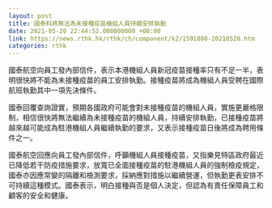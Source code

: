 ```yaml
---
layout: post
title: 國泰料將無法為未接種疫苗機組人員持續安排執勤
date: 2021-05-20 22:44:52.000000000 +08:00
link: https://news.rthk.hk/rthk/ch/component/k2/1591880-20210520.htm
categories: rthk
---
```


國泰航空向員工發內部信件，表示本港機組人員新冠疫苗接種率只有不足一半，表明很快將不能為未接種疫苗的員工安排執勤。接種疫苗將成為機組人員受聘在國際航班執勤其中一項先決條件。

國泰回覆查詢證實，預期各國政府可能會對未接種疫苗的機組人員，實施更嚴格限制，相信很快將無法繼續為未接種疫苗的機組人員，持續安排執勤，已接種疫苗將越來越可能成為駐港機組人員繼續執勤的要求，又表示接種疫苗日後將成為聘用條件之一。

國泰航空回應向員工發內部信件，呼籲機組人員接種疫苗，又指樂見特區政府最近已降低若干防疫措施要求，放寬已全面接種疫苗的駐港機組人員的強制檢疫規定，國泰亦因應常變的隔離和檢測要求，採納應對措施以繼續營運，但執勤更表安排不可持續這種模式。國泰表示，明白接種與否是個人決定，但認為有責任保障員工和顧客的安全和健康。
